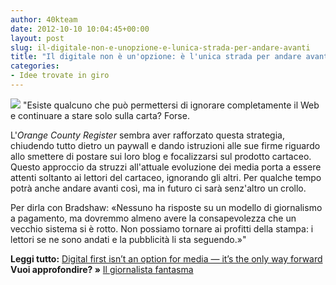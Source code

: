 ```yaml
---
author: 40kteam
date: 2012-10-10 10:04:45+00:00
layout: post
slug: il-digitale-non-e-unopzione-e-lunica-strada-per-andare-avanti
title: "Il digitale non è un'opzione: è l'unica strada per andare avanti"
categories:
- Idee trovate in giro
---
```


![](http://40k.it/wp-content/uploads/2012/10/floating-paper1.png) "Esiste qualcuno che può permettersi di ignorare completamente il Web e continuare a stare solo sulla carta? Forse. 

L'_Orange County Register_ sembra aver rafforzato questa strategia, chiudendo tutto dietro un paywall e dando istruzioni alle sue firme riguardo allo smettere di postare sui loro blog e focalizzarsi sul prodotto cartaceo. Questo approccio da struzzi all'attuale evoluzione dei media porta a essere attenti soltanto ai lettori del cartaceo, ignorando gli altri. Per qualche tempo potrà anche andare avanti così, ma in futuro ci sarà senz'altro un crollo. 

Per dirla con Bradshaw: «Nessuno ha risposte su un modello di giornalismo a pagamento, ma dovremmo almeno avere la consapevolezza che un vecchio sistema si è rotto. Non possiamo tornare ai profitti della stampa: i lettori se ne sono andati e la pubblicità li sta seguendo.»"

**Leggi tutto:** [Digital first isn’t an option for media — it’s the only way forward](http://gigaom.com/2012/10/09/digital-first-isnt-an-option-for-media-its-the-only-way-forward/)
**Vuoi approfondire? »** [Il giornalista fantasma](http://40k.it/il-giornalista-fantasma/)
